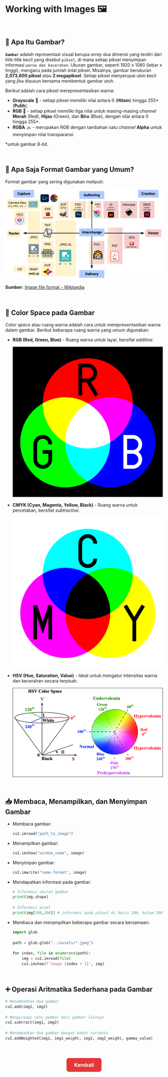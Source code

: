 # **Working with Images 🖼️**

</br>

## **📸 Apa Itu Gambar?**

**`Gambar`** adalah representasi visual berupa _array_ dua dimensi yang terdiri dari titik-titik kecil yang disebut `piksel`, di mana setiap piksel menyimpan informasi `warna dan kecerahan`. Ukuran gambar, seperti 1920 x 1080 (lebar x tinggi), mengacu pada jumlah total piksel. Misalnya, gambar berukuran **2,073,600 piksel** atau **2 megapiksel**. Setiap piksel menyerupai ubin kecil yang jika disusun bersama membentuk gambar utuh.

Berikut adalah cara piksel merepresentasikan warna:

- **Grayscale** 🖤 - setiap piksel memiliki nilai antara 0 (**Hitam**) hingga 255\* (**Putih**).
- **RGB** 🌈 - setiap piksel memiliki tiga nilai untuk masing-masing _channel_ **Merah** (Red), **Hijau** (Green), dan **Biru** (Blue), dengan nilai antara 0 hingga 255\*.
- **RGBA** 🌫️ - merupakan RGB dengan tambahan satu _channel_ **Alpha** untuk menyimpan nilai transparansi.

\*untuk gambar 8-bit.

</br>

## **📂 Apa Saja Format Gambar yang Umum?**

Format gambar yang sering digunakan meliputi:

![Format File Gambar](../displays/Image_Formats.png "Format File Gambar")

**Sumber:** [Image file format - Wikipedia](https://en.wikipedia.org/wiki/Image_file_format)

</br>

## **🌈 Color Space pada Gambar**

_Color space_ atau ruang warna adalah cara untuk merepresentasikan warna dalam gambar. Berikut beberapa ruang warna yang umum digunakan:

- **RGB (Red, Green, Blue)** - Ruang warna untuk layar, bersifat _additive_.

  ![Color Space RGB](../displays/Color_Space_RGB_AdditiveColor.svg)

- **CMYK (Cyan, Magenta, Yellow, Black)** - Ruang warna untuk percetakan, bersifat _subtractive_.

  ![Color Space CMYK](../displays/Color_Space_CMYK_SubtractiveColor.svg)

- **HSV (Hue, Saturation, Value)** - Ideal untuk mengatur intensitas warna dan kecerahan secara terpisah.

  ![Color Space HSV](../displays/Color_Space_HSV.png)

</br>

## **📥 Membaca, Menampilkan, dan Menyimpan Gambar**

- Membaca gambar:

  ```python
  cv2.imread("path_to_image")
  ```

- Menampilkan gambar:

  ```python
  cv2.imshow("window_name", image)
  ```

- Menyimpan gambar:

  ```python
  cv2.imwrite("name.format", image)
  ```

- Mendapatkan informasi pada gambar:

  ```python
  # Informasi ukuran gambar
  print(img.shape)

  # Informasi pixel
  print(img[200,200]) # informasi pada piksel di baris 200, kolom 200
  ```

- Membaca dan menampilkan beberapa gambar secara bersamaan:

  ```python
  import glob

  path = glob.glob("../assets/*.jpeg")

  for index, file in enumerate(path):
      img = cv2.imread(file)
      cv2.imshow(f'Image {index + 1}', img)
  ```

</br>

## **➕ Operasi Aritmatika Sederhana pada Gambar**

```python
# Menambahkan dua gambar
cv2.add(img1, img2)

# Mengurangi satu gambar dari gambar lainnya
cv2.subtract(img1, img2)

# Menambahkan dua gambar dengan bobot tertentu
cv2.addWeighted(img1, img1_weight, img2, img2_weight, gamma_value)
```

</br>

<div style="text-align: center; margin: 24px;">
  <a href="../README.md" style="
    display: inline-block;
    background-color: #e3383a;
    color: #fff;
    padding: 12px 24px;
    font-size: 16px;
    font-weight: bold;
    text-decoration: none;
    border-radius: 8px;
    transition: background-color 0.15s;
  " onmouseover="this.style.backgroundColor='#4caf50';" onmouseout="this.style.backgroundColor='#e3383a';">
    Kembali
  </a>
</div>
